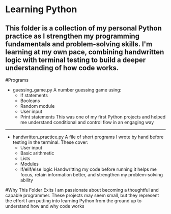 # Learning Python 
This folder is a collection of my personal Python practice as I strengthen my programming fundamentals and problem-solving skills. 
I'm learning at my own pace, combining handwritten logic with terminal testing to build a deeper understanding of how code works. 
--- 

#Programs 
- guessing_game.py
  A number guessing game using:
  * If statements
  * Booleans
  * Random module
  * User input
  * Print statements
 This was one of my first Python projects and helped me understand conditional and control flow in an engaging way
---

- handwritten_practice.py
A file of short programs I wrote by hand before testing in the terminal. These cover:
  * User input
  * Basic arithmetic
  * Lists
  * Modules
  * If/elif/else logic
Handwritting my code before running it helps me focus, retain information better, and strengthen my problem-solving ability

#Why This Folder Exits 
I am passionate about becoming a thoughtful and capable programmer. These projects may seem small, but they represent the effort I am 
putting into learning Python from the ground up to understand how and why code works 
